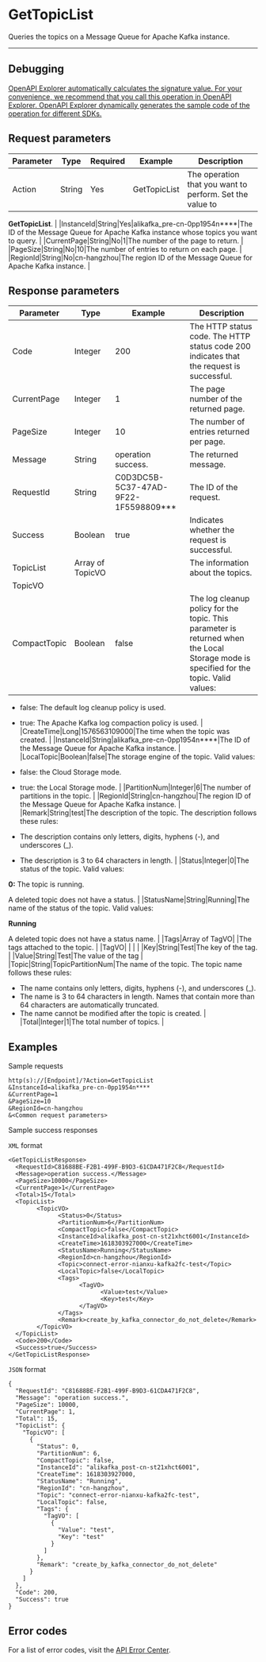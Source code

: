 # GetTopicList

Queries the topics on a Message Queue for Apache Kafka instance.

****

## Debugging

[OpenAPI Explorer automatically calculates the signature value. For your convenience, we recommend that you call this operation in OpenAPI Explorer. OpenAPI Explorer dynamically generates the sample code of the operation for different SDKs.](https://api.aliyun.com/#product=alikafka&api=GetTopicList&type=RPC&version=2019-09-16)

## Request parameters

|Parameter|Type|Required|Example|Description|
|---------|----|--------|-------|-----------|
|Action|String|Yes|GetTopicList|The operation that you want to perform. Set the value to

 **GetTopicList**. |
|InstanceId|String|Yes|alikafka\_pre-cn-0pp1954n\*\*\*\*|The ID of the Message Queue for Apache Kafka instance whose topics you want to query. |
|CurrentPage|String|No|1|The number of the page to return. |
|PageSize|String|No|10|The number of entries to return on each page. |
|RegionId|String|No|cn-hangzhou|The region ID of the Message Queue for Apache Kafka instance. |

## Response parameters

|Parameter|Type|Example|Description|
|---------|----|-------|-----------|
|Code|Integer|200|The HTTP status code. The HTTP status code 200 indicates that the request is successful. |
|CurrentPage|Integer|1|The page number of the returned page. |
|PageSize|Integer|10|The number of entries returned per page. |
|Message|String|operation success.|The returned message. |
|RequestId|String|C0D3DC5B-5C37-47AD-9F22-1F5598809\*\*\*|The ID of the request. |
|Success|Boolean|true|Indicates whether the request is successful. |
|TopicList|Array of TopicVO| |The information about the topics. |
|TopicVO| | | |
|CompactTopic|Boolean|false|The log cleanup policy for the topic. This parameter is returned when the Local Storage mode is specified for the topic. Valid values:

 -   false: The default log cleanup policy is used.
-   true: The Apache Kafka log compaction policy is used. |
|CreateTime|Long|1576563109000|The time when the topic was created. |
|InstanceId|String|alikafka\_pre-cn-0pp1954n\*\*\*\*|The ID of the Message Queue for Apache Kafka instance. |
|LocalTopic|Boolean|false|The storage engine of the topic. Valid values:

 -   false: the Cloud Storage mode.
-   true: the Local Storage mode. |
|PartitionNum|Integer|6|The number of partitions in the topic. |
|RegionId|String|cn-hangzhou|The region ID of the Message Queue for Apache Kafka instance. |
|Remark|String|test|The description of the topic. The description follows these rules:

 -   The description contains only letters, digits, hyphens \(-\), and underscores \(\_\).
-   The description is 3 to 64 characters in length. |
|Status|Integer|0|The status of the topic. Valid values:

 **0:** The topic is running.

 A deleted topic does not have a status. |
|StatusName|String|Running|The name of the status of the topic. Valid values:

 **Running**

 A deleted topic does not have a status name. |
|Tags|Array of TagVO| |The tags attached to the topic. |
|TagVO| | | |
|Key|String|Test|The key of the tag. |
|Value|String|Test|The value of the tag |
|Topic|String|TopicPartitionNum|The name of the topic. The topic name follows these rules:

 -   The name contains only letters, digits, hyphens \(-\), and underscores \(\_\).
-   The name is 3 to 64 characters in length. Names that contain more than 64 characters are automatically truncated.
-   The name cannot be modified after the topic is created. |
|Total|Integer|1|The total number of topics. |

## Examples

Sample requests

```
http(s)://[Endpoint]/?Action=GetTopicList
&InstanceId=alikafka_pre-cn-0pp1954n****
&CurrentPage=1
&PageSize=10
&RegionId=cn-hangzhou
&<Common request parameters>
```

Sample success responses

`XML` format

```
<GetTopicListResponse>
  <RequestId>C81688BE-F2B1-499F-B9D3-61CDA471F2C8</RequestId>
  <Message>operation success.</Message>
  <PageSize>10000</PageSize>
  <CurrentPage>1</CurrentPage>
  <Total>15</Total>
  <TopicList>
        <TopicVO>
              <Status>0</Status>
              <PartitionNum>6</PartitionNum>
              <CompactTopic>false</CompactTopic>
              <InstanceId>alikafka_post-cn-st21xhct6001</InstanceId>
              <CreateTime>1618303927000</CreateTime>
              <StatusName>Running</StatusName>
              <RegionId>cn-hangzhou</RegionId>
              <Topic>connect-error-nianxu-kafka2fc-test</Topic>
              <LocalTopic>false</LocalTopic>
              <Tags>
                    <TagVO>
                          <Value>test</Value>
                          <Key>test</Key>
                    </TagVO>
              </Tags>
              <Remark>create_by_kafka_connector_do_not_delete</Remark>
        </TopicVO>
  </TopicList>
  <Code>200</Code>
  <Success>true</Success>
</GetTopicListResponse>
```

`JSON` format

```
{
  "RequestId": "C81688BE-F2B1-499F-B9D3-61CDA471F2C8",
  "Message": "operation success.",
  "PageSize": 10000,
  "CurrentPage": 1,
  "Total": 15,
  "TopicList": {
    "TopicVO": [
      {
        "Status": 0,
        "PartitionNum": 6,
        "CompactTopic": false,
        "InstanceId": "alikafka_post-cn-st21xhct6001",
        "CreateTime": 1618303927000,
        "StatusName": "Running",
        "RegionId": "cn-hangzhou",
        "Topic": "connect-error-nianxu-kafka2fc-test",
        "LocalTopic": false,
        "Tags": {
          "TagVO": [
            {
              "Value": "test",
              "Key": "test"
            }
          ]
        },
        "Remark": "create_by_kafka_connector_do_not_delete"
      }
    ]
  },
  "Code": 200,
  "Success": true
}
```

## Error codes

For a list of error codes, visit the [API Error Center](https://error-center.alibabacloud.com/status/product/alikafka).

